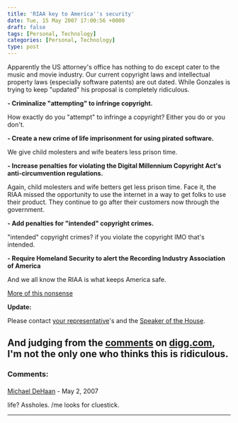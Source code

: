 ```yaml
---
title: 'RIAA key to America''s security'
date: Tue, 15 May 2007 17:00:56 +0000
draft: false
tags: [Personal, Technology]
categories: [Personal, Technology]
type: post
---
```


Apparently the US attorney's office has nothing to do except cater to the music and movie industry. Our current copyright laws and intellectual property laws (especially software patents) are out dated. While Gonzales is trying to keep "updated" his proposal is completely ridiculous.

**\- Criminalize "attempting" to infringe copyright.**

How exactly do you "attempt" to infringe a copyright? Either you do or you don't.

**\- Create a new crime of life imprisonment for using pirated software.**

We give child molesters and wife beaters less prison time.

**\- Increase penalties for violating the Digital Millennium Copyright Act's anti-circumvention regulations.**

Again, child molesters and wife betters get less prison time. Face it, the RIAA missed the opportunity to use the internet in a way to get folks to use their product. They continue to go after their customers now through the government.

**\- Add penalties for "intended" copyright crimes.**

"intended" copyright crimes? if you violate the copyright IMO that's intended.

**\- Require Homeland Security to alert the Recording Industry Association of America**

And we all know the RIAA is what keeps America safe.

[More of this nonsense](http://news.com.com/8301-10784_3-9719339-7.html)

**Update:**

Please contact [your representative](http://www.house.gov)'s and the [Speaker of the House](http://www.speaker.gov/contact).

And judging from the [comments](http://www.digg.com/tech_news/Gonzales_proposes_new_crime_Attempted_copyright_infringement_3) on [digg.com](http://www.digg.com), I'm not the only one who thinks this is ridiculous.
---
### Comments:
#### 
[Michael DeHaan](http://michaeldehaan.net "michael.dehaan@gmail.com") - <time datetime="2007-05-15 21:37:25">May 2, 2007</time>

life? Assholes. /me looks for cluestick.
<hr />
